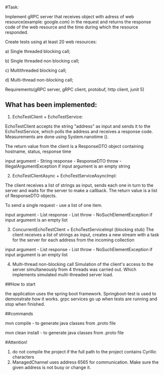 #Task:

Implement gRPC server that receives object with adress
of web resource(example: google.com) in the request and
returns the response code of the web resource and 
the time during which the resource responded.

Create tests using at least 20 web resources:

a) Single threaded blocking call;

b) Single threaded non blocking call;

c) Multithreaded blocking call;

d) Multi-thread non-blocking call;

Requirements(gRPC server, gRPC client, protobuf, http client, junit 5)

## What has been implemented:

1) EchoTestClient + EchoTestService:

EchoTestClient accepts the string "address" as input and sends it to the EchoTestService, which polls the address and receives a response code. Measurements are done using System.nanotime ().

The return value from the client is a ResponseDTO object containing hostname, status, response time

input argument - String
response - ResponseDTO
throw - IllegalArgumentException if input argument is an empty string

2) EchoTestClientAsync + EchoTestServiceAsyncImpl:

The client receives a list of strings as input, sends each one in turn to the server and waits for the server to make a callback. The return value is a list of ResponseDTO objects.

To send a single request - use a list of one item.

input argument - List<String>
response - List<ResponseDTO>
throw - NoSuchElementException if input argument is an empty list

3) ConcurrentEchoTestClient + EchoTestServiceImpl (blocking stub)
The client receives a list of strings as input, creates a new stream with a task for the server for each address from the incoming collection

input argument - List<String>
response - List<ResponseDTO>
throw - NoSuchElementException if input argument is an empty list

4) Multi-thread non-blocking call Simulation of the client's access to the server simultaneously from 4 threads was carried out. Which implements simulated multi-threaded server load.


##How to start

the application uses the spring boot framework.
Springboot-test is used to demonstrate how it works.
grpc services go up when tests are running and stop when finished.

##commands

mvn compile - to generate java classes from .proto file

mvn clean install - to generate java classes from .proto file

#Attention!

1. do not compile the project if the full path to the project contains Cyrillic characters
2. ManagedChannel uses address 6565 for communication. Make sure the given address is not busy or change it.